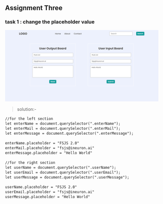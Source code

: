 ## Assignment Three 

### task 1 : change the placeholder value

![task 1](./task1Output.png)

>solution:-

```
//for the left section
let enterName = document.querySelector(".enterName");
let enterMail = document.querySelector(".enterMail");
let enterMessage = document.querySelector(".enterMessage");

enterName.placeholder = "FSJS 2.0"
enterMail.placeholder = "fsjs@ineuron.ai"
enterMessage.placeholder = "Hello World"

//for the right section
let userName = document.querySelector(".userName");
let userEmail = document.querySelector(".userEmail");
let userMessage = document.querySelector(".userMessage");

userName.placeholder = "FSJS 2.0"
userEmail.placeholder = "fsjs@ineuron.ai"
userMessage.placeholder = "Hello World"
```